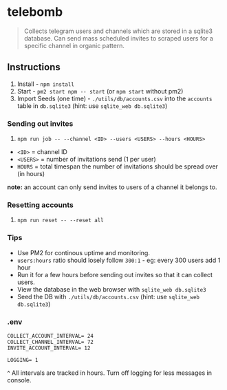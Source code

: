 # telebomb
> Collects telegram users and channels which are stored in a sqlite3 database. Can send mass scheduled invites to scraped users for a specific channel in organic pattern.


## Instructions
1. Install - `npm install`
2. Start - `pm2 start npm -- start` (or `npm start` without pm2)
3. Import Seeds (one time) - `./utils/db/accounts.csv` into the `accounts` table in `db.sqlite3` (hint: use `sqlite_web db.sqlite3`)


### Sending out invites
1. `npm run job -- --channel <ID> --users <USERS> --hours <HOURS>`

- `<ID>` = channel ID
- `<USERS>` = number of invitations send (1 per user)
- `HOURS` = total timespan the number of invitations should be spread over (in hours)

**note:** an account can only send invites to users of a channel it belongs to.


### Resetting accounts 
1. `npm run reset -- --reset all`


### Tips
- Use PM2 for continous uptime and monitoring.
- `users:hours` ratio should losely follow `300:1` - eg: every 300 users add 1 hour
- Run it for a few hours before sending out invites so that it can collect users.
- View the database in the web browser with `sqlite_web db.sqlite3`
- Seed the DB with `./utils/db/accounts.csv` (hint: use `sqlite_web db.sqlite3`)

### .env

```
COLLECT_ACCOUNT_INTERVAL= 24
COLLECT_CHANNEL_INTERVAL= 72
INVITE_ACCOUNT_INTERVAL= 12

LOGGING= 1
```

^ All intervals are tracked in hours. Turn off logging for less messages in console.
